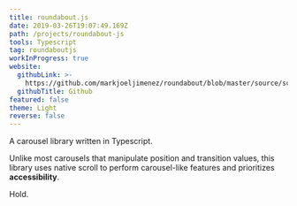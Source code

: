 ```yaml
---
title: roundabout.js
date: 2019-03-26T19:07:49.169Z
path: /projects/roundabout-js
tools: Typescript
tag: roundaboutjs
workInProgress: true
website:
  githubLink: >-
    https://github.com/markjoeljimenez/roundabout/blob/master/source/scripts/classes/roundabout.ts
  githubTitle: Github
featured: false
theme: Light
reverse: false
---
```

A carousel library written in Typescript. 

Unlike most carousels that manipulate position and transition values, this library uses native scroll to perform carousel-like features and prioritizes **accessibility**.

<!-- end -->

Hold.
